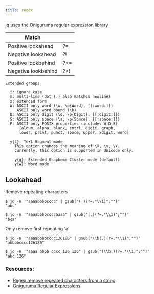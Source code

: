 ```yaml
---
title: regex
---
```

jq uses the Oniguruma regular expression library

| Match               |  |
|---------------------|-------|
| Positive lookahead  | ?=    |
| Negative lookahead  | ?!    |
| Positive lookbehind | ?<=   |
| Negative lookbehind | ?<!   |


```
Extended groups

  i: ignore case
  m: multi-line (dot (.) also matches newline)
  x: extended form
  W: ASCII only word (\w, \p{Word}, [[:word:]])
     ASCII only word bound (\b)
  D: ASCII only digit (\d, \p{Digit}, [[:digit:]])
  S: ASCII only space (\s, \p{Space}, [[:space:]])
  P: ASCII only POSIX properties (includes W,D,S)
      (alnum, alpha, blank, cntrl, digit, graph,
      lower, print, punct, space, upper, xdigit, word)

  y{?}: Text Segment mode
    This option changes the meaning of \X, \y, \Y.
    Currently, this option is supported in Unicode only.

    y{g}: Extended Grapheme Cluster mode (default)
    y{w}: Word mode
```                              
                              
## Lookahead

Remove repeating characters

```console
$ jq -n '"aaaabbbbcccc" | gsub("(.)(?=.*\\1)";"")'
"abc"

$ jq -n '"aaaabbbbccccaaaa" | gsub("(.)(?=.*\\1)";"")'
"bca"
```

Only remove first repeating 'a'

```console
$ jq -n '"aaaabbbbcccc126186" | gsub("\\b(.)(?=.*\\1)";"")'
"abbbbcccc126186"
```

```console
$ jq -n '"aaaa bbbb cccc 126 126" | gsub("(\\b.)(?=.*\\1)";"")'
"abc 126"
```

### Resources: 

* [Regex remove repeated characters from a string](https://stackoverflow.com/a/19301868)
* [Oniguruma Regular Expressions](https://github.com/kkos/oniguruma/blob/master/doc/RE)

 